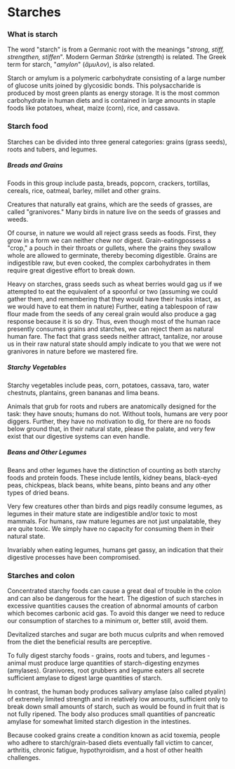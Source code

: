 # Starches


### What is starch

The word "starch" is from a Germanic root with the meanings "_strong, stiff, strengthen, stiffen_". Modern German _Stärke_ (strength) is related. The Greek term for starch, "_amylon_" (_ἄμυλον_), is also related. 

Starch or amylum is a polymeric carbohydrate consisting of a large number of glucose units joined by glycosidic bonds. 
This polysaccharide is produced by most green plants as energy storage. It is the most common carbohydrate in human diets and is contained in large amounts in staple foods like potatoes, wheat, maize (corn), rice, and cassava.


### Starch food

Starches  can  be  divided  into  three  general  categories:  grains  (grass  seeds),  roots  and  tubers,  and  legumes. 

##### Breads and Grains

Foods in this group include pasta, breads, popcorn, crackers, tortillas, cereals, rice, oatmeal, barley, millet and other grains. 

Creatures that naturally eat grains, which are the seeds of grasses, are called "granivores." Many birds  in  nature  live  on  the  seeds  of grasses  and  weeds. 

Of course,  in nature we would  all reject grass  seeds  as  foods.  First,  they  grow  in  a form we  can  neither chew nor digest.  Grain-eatingpossess  a "crop,"  a pouch  in  their throats  or gullets,  where the grains they  swallow whole  are  allowed  to  germinate,  thereby becoming digestible.  Grains  are  indigestible raw,  but  even  cooked,  the  complex  carbohydrates  in  them  require  great  digestive  effort to  break  down. 

Heavy on  starches,  grass  seeds  such  as  wheat berries  would  gag us  if  we  attempted  to  eat  the  equivalent  of a  spoonful  or  two  (assuming  we  could  gather  them,  and remembering  that  they  would  have  their husks intact,  as  we  would have to  eat them  in nature)  Further,  eating  a tablespoon  of raw  flour  made  from  the  seeds  of any  cereal  grain  would  also produce  a gag response because  it  is  so  dry.  Thus,  even  though  most of the human race presently  consumes  grains  and  starches,  we  can reject them  as  natural human  fare.  The  fact that grass  seeds neither  attract,  tantalize, nor arouse us  in their raw natural state  should  amply  indicate  to you  that we were  not granivores  in  nature  before  we  mastered fire.

##### Starchy Vegetables

Starchy vegetables include peas, corn, potatoes, cassava, taro, water chestnuts, plantains, green bananas and lima beans.

Animals  that  grub  for  roots  and  rubers  are  anatomically  designed  for  the  task:  they  have  snouts;  humans  do  not.  Without  tools,  humans  are  very  poor  diggers.  Further,  they  have  no  motivation  to  dig,  for  there  are  no  foods  below  ground  that,  in  their  natural  state,  please  the  palate,  and  very  few  exist  that  our  digestive  systems   can   even   handle. 

##### Beans and Other Legumes

Beans and other legumes have the distinction of counting as both starchy foods and protein foods. These include lentils, kidney beans, black-eyed peas, chickpeas, black beans, white beans, pinto beans and any other types of dried beans.

Very   few   creatures   other   than   birds   and   pigs   readily   consume  legumes,  as   legumes  in  their  mature  state  are  indigestible  and/or  toxic  to  most  mammals.  For  humans,  raw  mature  legumes  are  not just unpalatable,  they  are  quite  toxic.  We  simply  have  no  capacity  for  consuming  them  in  their  natural  state.

Invariably when eating  legumes,  humans  get gassy,  an  indication  that  their digestive processes  have  been  compromised. 


### Starches and colon

Concentrated starchy foods can cause a great deal of trouble in the colon and can also be dangerous for the heart. The digestion of such starches in excessive quantities causes the creation of abnormal amounts of carbon which becomes carbonic acid gas. To avoid this danger we need to reduce our consumption of starches to a minimum or, better still, avoid them.

Devitalized starches and sugar are both mucus culprits and when removed from the diet the beneficial results are perceptive.

To fully digest starchy foods - grains, roots and tubers, and legumes - animal must produce large quantities of starch-digesting enzymes (amylases). Granivores, root grubbers and legume eaters all secrete sufficient amylase to digest large quantities of starch. 

In contrast, the human body produces salivary amylase (also  called  ptyalin) of extremely limited strength and in relatively low amounts, sufficient only to break down small amounts of starch, such as would be found in fruit that is not fully ripened.  The body also produces small quantities of pancreatic amylase for somewhat limited starch digestion in the intestines.

Because cooked grains create a condition known as acid toxemia, people who adhere to starch/grain-based diets eventually fall victim to cancer, arthritis,  chronic fatigue, hypothyroidism, and a host of other health challenges. 
